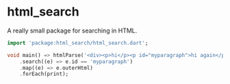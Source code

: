 # html\_search

A really small package for searching in HTML.

```dart
import 'package:html_search/html_search.dart';

void main() => htmlParse('<div><p>hi</p><p id="myparagraph">hi again</p></div>')
    .search((e) => e.id == 'myparagraph')
    .map((e) => e.outerHtml)
    .forEach(print);
```
